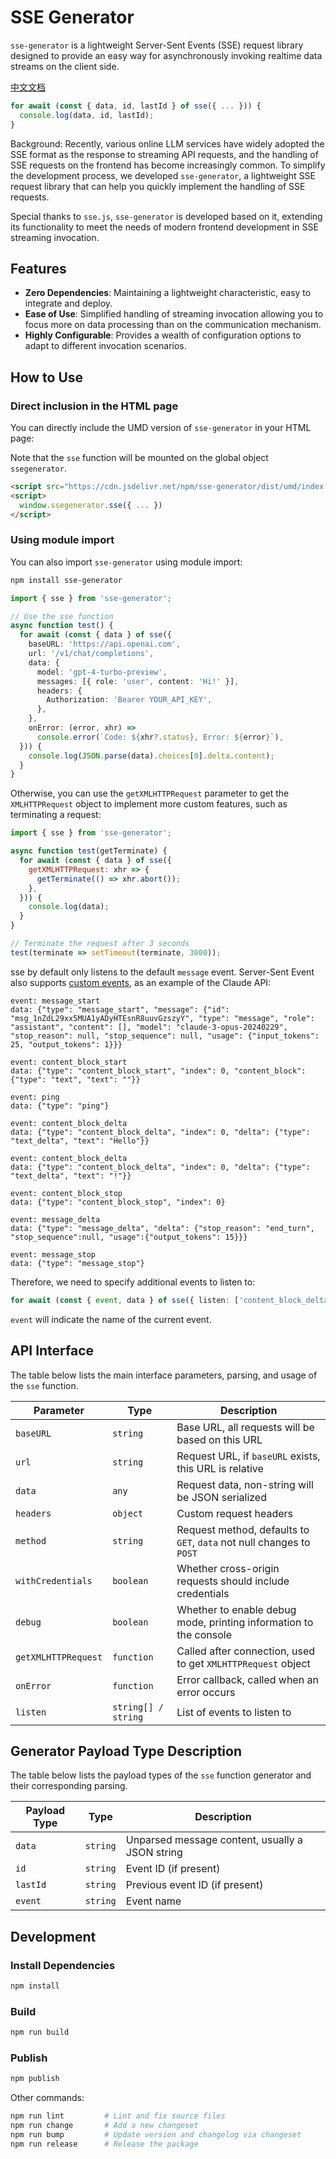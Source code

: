 # SSE Generator

`sse-generator` is a lightweight Server-Sent Events (SSE) request library designed to provide an easy way for asynchronously invoking realtime data streams on the client side.

[中文文档](https://github.com/Gk0Wk/SSEGenerator/blob/main/README_zh.md)

```typescript
for await (const { data, id, lastId } of sse({ ... })) {
  console.log(data, id, lastId);
}
```

Background: Recently, various online LLM services have widely adopted the SSE format as the response to streaming API requests, and the handling of SSE requests on the frontend has become increasingly common. To simplify the development process, we developed `sse-generator`, a lightweight SSE request library that can help you quickly implement the handling of SSE requests.

Special thanks to `sse.js`, `sse-generator` is developed based on it, extending its functionality to meet the needs of modern frontend development in SSE streaming invocation.

## Features

- **Zero Dependencies**: Maintaining a lightweight characteristic, easy to integrate and deploy.
- **Ease of Use**: Simplified handling of streaming invocation allowing you to focus more on data processing than on the communication mechanism.
- **Highly Configurable**: Provides a wealth of configuration options to adapt to different invocation scenarios.

## How to Use

### Direct inclusion in the HTML page

You can directly include the UMD version of `sse-generator` in your HTML page:

Note that the `sse` function will be mounted on the global object `ssegenerator`.

```html
<script src="https://cdn.jsdelivr.net/npm/sse-generator/dist/umd/index.js"></script>
<script>
  window.ssegenerator.sse({ ... })
</script>
```

### Using module import

You can also import `sse-generator` using module import:

```bash
npm install sse-generator
```

```typescript
import { sse } from 'sse-generator';

// Use the sse function
async function test() {
  for await (const { data } of sse({
    baseURL: 'https://api.openai.com',
    url: '/v1/chat/completions',
    data: {
      model: 'gpt-4-turbo-preview',
      messages: [{ role: 'user', content: 'Hi!' }],
      headers: {
        Authorization: 'Bearer YOUR_API_KEY',
      },
    },
    onError: (error, xhr) =>
      console.error(`Code: ${xhr?.status}, Error: ${error}`),
  })) {
    console.log(JSON.parse(data).choices[0].delta.content);
  }
}
```

Otherwise, you can use the `getXMLHTTPRequest` parameter to get the `XMLHTTPRequest` object to implement more custom features, such as terminating a request:

```javascript
import { sse } from 'sse-generator';

async function test(getTerminate) {
  for await (const { data } of sse({
    getXMLHTTPRequest: xhr => {
      getTerminate(() => xhr.abort());
    },
  })) {
    console.log(data);
  }
}

// Terminate the request after 3 seconds
test(terminate => setTimeout(terminate, 3000));
```

sse by default only listens to the default `message` event. Server-Sent Event also supports [custom events](https://html.spec.whatwg.org/multipage/server-sent-events.html#server-sent-events), as an example of the Claude API:

```
event: message_start
data: {"type": "message_start", "message": {"id": "msg_1nZdL29xx5MUA1yADyHTEsnR8uuvGzszyY", "type": "message", "role": "assistant", "content": [], "model": "claude-3-opus-20240229", "stop_reason": null, "stop_sequence": null, "usage": {"input_tokens": 25, "output_tokens": 1}}}

event: content_block_start
data: {"type": "content_block_start", "index": 0, "content_block": {"type": "text", "text": ""}}

event: ping
data: {"type": "ping"}

event: content_block_delta
data: {"type": "content_block_delta", "index": 0, "delta": {"type": "text_delta", "text": "Hello"}}

event: content_block_delta
data: {"type": "content_block_delta", "index": 0, "delta": {"type": "text_delta", "text": "!"}}

event: content_block_stop
data: {"type": "content_block_stop", "index": 0}

event: message_delta
data: {"type": "message_delta", "delta": {"stop_reason": "end_turn", "stop_sequence":null, "usage":{"output_tokens": 15}}}

event: message_stop
data: {"type": "message_stop"}
```

Therefore, we need to specify additional events to listen to:

```typescript
for await (const { event, data } of sse({ listen: ['content_block_delta', ...], ... })) { ... }
```

`event` will indicate the name of the current event.

## API Interface

The table below lists the main interface parameters, parsing, and usage of the `sse` function.

| Parameter           | Type                | Description                                                          |
| ------------------- | ------------------- | -------------------------------------------------------------------- |
| `baseURL`           | `string`            | Base URL, all requests will be based on this URL                     |
| `url`               | `string`            | Request URL, if `baseURL` exists, this URL is relative               |
| `data`              | `any`               | Request data, non-string will be JSON serialized                     |
| `headers`           | `object`            | Custom request headers                                               |
| `method`            | `string`            | Request method, defaults to `GET`, `data` not null changes to `POST` |
| `withCredentials`   | `boolean`           | Whether cross-origin requests should include credentials             |
| `debug`             | `boolean`           | Whether to enable debug mode, printing information to the console    |
| `getXMLHTTPRequest` | `function`          | Called after connection, used to get `XMLHTTPRequest` object         |
| `onError`           | `function`          | Error callback, called when an error occurs                          |
| `listen`            | `string[] / string` | List of events to listen to                                          |

## Generator Payload Type Description

The table below lists the payload types of the `sse` function generator and their corresponding parsing.

| Payload Type | Type     | Description                                     |
| ------------ | -------- | ----------------------------------------------- |
| `data`       | `string` | Unparsed message content, usually a JSON string |
| `id`         | `string` | Event ID (if present)                           |
| `lastId`     | `string` | Previous event ID (if present)                  |
| `event`      | `string` | Event name                                      |

## Development

### Install Dependencies

```bash
npm install
```

### Build

```bash
npm run build
```

### Publish

```bash
npm publish
```

Other commands:

```bash
npm run lint         # Lint and fix source files
npm run change       # Add a new changeset
npm run bump         # Update version and changelog via changeset
npm run release      # Release the package
```

